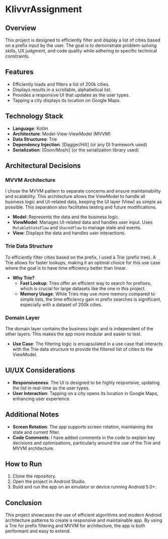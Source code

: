 # KlivvrAssignment

## Overview
This project is designed to efficiently filter and display a list of cities based on a prefix input by the user. The goal is to demonstrate problem-solving skills, UX judgment, and code quality while adhering to specific technical constraints.

## Features
- Efficiently loads and filters a list of 200k cities.
- Displays results in a scrollable, alphabetical list.
- Provides a responsive UI that updates as the user types.
- Tapping a city displays its location on Google Maps.

## Technology Stack
- **Language**: Kotlin
- **Architecture**: Model-View-ViewModel (MVVM)
- **Data Structures**: Trie
- **Dependency Injection**: [Dagger/Hilt] (or any DI framework used)
- **Serialization**: [Gson/Moshi] (or the serialization library used)

## Architectural Decisions

### MVVM Architecture
I chose the MVVM pattern to separate concerns and ensure maintainability and scalability. This architecture allows the ViewModel to handle all business logic and UI-related data, keeping the UI layer (View) as simple as possible. This separation also facilitates testing and future modifications.

- **Model**: Represents the data and the business logic.
- **ViewModel**: Manages UI-related data and handles user input. Uses `MutableStateFlow` and `SharedFlow` to manage state and events.
- **View**: Displays the data and handles user interactions.

### Trie Data Structure
To efficiently filter cities based on the prefix, I used a Trie (prefix tree). A Trie allows for faster lookups, making it an optimal choice for this use case where the goal is to have time efficiency better than linear.

- **Why Trie?**
  - **Fast Lookup**: Tries offer an efficient way to search for prefixes, which is crucial for large datasets like the one in this project.
  - **Memory Usage**: While Tries may use more memory compared to simple lists, the time efficiency gain in prefix searches is significant, especially with a dataset of 200k cities.

### Domain Layer
The domain layer contains the business logic and is independent of the other layers. This makes the app more modular and easier to test.

- **Use Case**: The filtering logic is encapsulated in a use case that interacts with the Trie data structure to provide the filtered list of cities to the ViewModel.

## UI/UX Considerations
- **Responsiveness**: The UI is designed to be highly responsive, updating the list in real-time as the user types.
- **User Interaction**: Tapping on a city opens its location in Google Maps, enhancing user experience.

## Additional Notes
- **Screen Rotation**: The app supports screen rotation, maintaining the state and current filter.
- **Code Comments**: I have added comments in the code to explain key decisions and optimizations, particularly around the use of the Trie and MVVM architecture.

## How to Run
1. Clone the repository.
2. Open the project in Android Studio.
3. Build and run the app on an emulator or device running Android 5.0+.

## Conclusion
This project showcases the use of efficient algorithms and modern Android architecture patterns to create a responsive and maintainable app. By using a Trie for prefix filtering and MVVM for architecture, the app is both performant and easy to extend.
